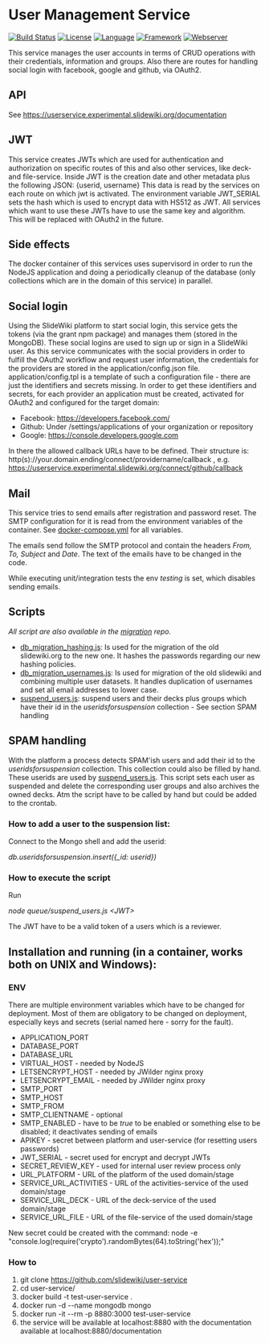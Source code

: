 # User Management Service #
[![Build Status](https://travis-ci.org/slidewiki/user-service.svg?branch=master)](https://travis-ci.org/slidewiki/user-service)
[![License](https://img.shields.io/badge/License-MPL%202.0-green.svg)](https://github.com/slidewiki/microservice-template/blob/master/LICENSE)
[![Language](https://img.shields.io/badge/Language-Javascript%20ECMA2015-lightgrey.svg)](https://developer.mozilla.org/en-US/docs/Web/JavaScript)
[![Framework](https://img.shields.io/badge/Framework-NodeJS%206.11.0-blue.svg)](https://nodejs.org/)
[![Webserver](https://img.shields.io/badge/Webserver-Hapi%2016.4.0-blue.svg)](http://hapijs.com/)

This service manages the user accounts in terms of CRUD operations with their credentials, information and groups.
Also there are routes for handling social login with facebook, google and github, via OAuth2.

## API

See https://userservice.experimental.slidewiki.org/documentation

## JWT

This service creates JWTs which are used for authentication and authorization on specific routes of this and also other services, like deck- and file-service.
Inside JWT is the creation date and other metadata plus the following JSON: {userid, username}
This data is read by the services on each route on which jwt is activated.
The environment variable JWT_SERIAL sets the hash which is used to encrypt data with HS512 as JWT.
All services which want to use these JWTs have to use the same key and algorithm.
This will be replaced with OAuth2 in the future.

## Side effects

The docker container of this services uses supervisord in order to run the NodeJS application and doing a periodically cleanup of the database (only collections which are in the domain of this service) in parallel.

## Social login

Using the SlideWiki platform to start social login, this service gets the tokens (via the grant npm package) and manages them (stored in the MongoDB).
These social logins are used to sign up or sign in a SlideWiki user.
As this service communicates with the social providers in order to fulfill the OAuth2 workflow and request user information, the credentials for the providers are stored in the application/config.json file.
application/config.tpl is a template of such a configuration file - there are just the identifiers and secrets missing.
In order to get these identifiers and secrets, for each provider an application must be created, activated for OAuth2 and configured for the target domain:

* Facebook: https://developers.facebook.com/
* Github: Under /settings/applications of your organization or repository
* Google: https://console.developers.google.com

In there the allowed callback URLs have to be defined.
Their structure is: http(s)://your.domain.ending/connect/providername/callback , e.g. https://userservice.experimental.slidewiki.org/connect/github/callback

## Mail

This service tries to send emails after registration and password reset.
The SMTP configuration for it is read from the environment variables of the container.
See [docker-compose.yml](https://github.com/slidewiki/user-service/blob/master/docker-compose.yml) for all variables.

The emails send follow the SMTP protocol and contain the headers *From, To, Subject* and *Date*.
The text of the emails have to be changed in the code.

While executing unit/integration tests the env *testing* is set, which disables sending emails.

## Scripts

*All script are also available in the [migration](https://github.com/slidewiki/migration) repo.*
* [db_migration_hashing.js](https://github.com/slidewiki/user-service/blob/master/application/db_migration_hashing.js): Is used for the migration of the old slidewiki.org to the new one. It hashes the passwords regarding our new hashing policies.
* [db_migration_usernames.js](https://github.com/slidewiki/user-service/blob/master/application/db_migration_usernames.js): Is used for migration of the old slidewiki and combining multiple user datasets. It handles duplication of usernames and set all email addresses to lower case.
* [suspend_users.js](https://github.com/slidewiki/user-service/blob/master/application/queue/suspend_users.js): suspend users and their decks plus groups which have their id in the *useridsforsuspension* collection - See section SPAM handling

## SPAM handling

With the platform a process detects SPAM'ish users and add their id to the *useridsforsuspension* collection.
This collection could also be filled by hand.
These userids are used by [suspend_users.js](https://github.com/slidewiki/user-service/blob/master/application/queue/suspend_users.js).
This script sets each user as suspended and delete the corresponding user groups and also archives the owned decks.
Atm the script have to be called by hand but could be added to the crontab.

### How to add a user to the suspension list:

Connect to the Mongo shell and add the userid:

*db.useridsforsuspension.insert({_id: *userid*})*

### How to execute the script

Run

*node queue/suspend_users.js \<JWT>*

The JWT have to be a valid token of a users which is a reviewer.

## Installation and running (in a container, works both on UNIX and Windows):

### ENV

There are multiple environment variables which have to be changed for deployment.
Most of them are obligatory to be changed on deployment, especially keys and secrets (serial named here - sorry for the fault).

* APPLICATION_PORT
* DATABASE_PORT
* DATABASE_URL
* VIRTUAL_HOST - needed by NodeJS
* LETSENCRYPT_HOST - needed by JWilder nginx proxy
* LETSENCRYPT_EMAIL - needed by JWilder nginx proxy
* SMTP_PORT
* SMTP_HOST
* SMTP_FROM
* SMTP_CLIENTNAME - optional
* SMTP_ENABLED - have to be *true* to be enabled or something else to be disabled; it deactivates sending of emails
* APIKEY - secret between platform and user-service (for resetting users passwords)
* JWT_SERIAL - secret used for encrypt and decrypt JWTs
* SECRET_REVIEW_KEY - used for internal user review process only
* URL_PLATFORM - URL of the platform of the used domain/stage
* SERVICE_URL_ACTIVITIES - URL of the activities-service of the used domain/stage
* SERVICE_URL_DECK - URL of the deck-service of the used domain/stage
* SERVICE_URL_FILE - URL of the file-service of the used domain/stage

New secret could be created with the command:
node -e "console.log(require('crypto').randomBytes(64).toString('hex'));"

### How to

1. git clone https://github.com/slidewiki/user-service
2. cd user-service/
3. docker build -t test-user-service .
4. docker run -d --name mongodb mongo
5. docker run -it --rm -p 8880:3000 test-user-service
6. the service will be available at localhost:8880 with the documentation available at localhost:8880/documentation
